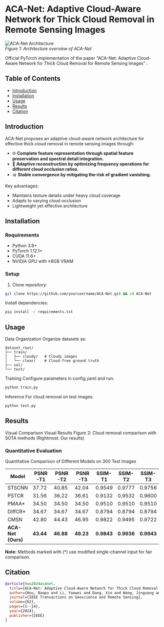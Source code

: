 # ACA-Net: Adaptive Cloud-Aware Network for Thick Cloud Removal in Remote Sensing Images

![ACA-Net Architecture](./figures/main.png)  
*Figure 1: Architecture overview of ACA-Net*

Official PyTorch implementation of the paper "ACA-Net: Adaptive Cloud-Aware Network for Thick Cloud Removal for Remote Sensing Images" .

## Table of Contents
- [Introduction](#introduction)
- [Installation](#installation)
- [Usage](#usage)
- [Results](#results)
- [Citation](#citation)

## Introduction
ACA-Net proposes an adaptive cloud-aware network architecture for effective thick cloud removal in remote sensing images through:

- 🌐 **Complete feature representation through spatial feature preservation and spectral detail integration.** 
- 🎯 **Adaptive reconstruction by optimizing frequency operations for different cloud occlusion ratios.** 
- 📊 **Stable convergence by mitigating the risk of gradient vanishing.** 

Key advantages:
- Maintains texture details under heavy cloud coverage
- Adapts to varying cloud occlusion
- Lightweight yet effective architecture

## Installation

### Requirements
- Python 3.8+
- PyTorch 1.12.1+
- CUDA 11.6+
- NVIDIA GPU with ≥8GB VRAM

### Setup
1. Clone repository:
```bash
git clone https://github.com/yourusername/ACA-Net.git && cd ACA-Net
```
Install dependencies:

```bash
pip install -r requirements.txt
```
## Usage
Data Organization
Organize datasets as:
```
dataset_root/
├── train/
│   ├── cloudy/   # Cloudy images
│   └── clear/    # Cloud-free ground truth
├── val/
└── test/
```
Training
Configure parameters in config.yaml and run:

```bash
python train.py
```
Inference
For cloud removal on test images:

```bash
python test.py
```

## Results

Visual Comparison
Visual Results
Figure 2: Cloud removal comparison with SOTA methods (Rightmost: Our results)

### Quantitative Evaluation
 Quantitative Comparison of Different Models on 300 Test Images

| Model               | PSNR-T1 | PSNR-T2 | PSNR-T3 | SSIM-T1 | SSIM-T2 | SSIM-T3 | GFlops | Params(M) |
|---------------------|---------|---------|---------|---------|---------|---------|--------|-----------|
| STSCNN              | 37.72   | 40.85   | 42.04   | 0.9549  | 0.9777  | 0.9756  | 4.84   | 0.30      |
| PSTCR               | 31.56   | 36.22   | 36.61   | 0.9132  | 0.9532  | 0.9600  | 95.75  | 0.37      |
| PMAA*               | 34.50   | 34.50   | 34.50   | 0.9510  | 0.9510  | 0.9510  | 92.34  | 3.45      |
| DiffCR*             | 34.67   | 34.67   | 34.67   | 0.8794  | 0.8794  | 0.8794  | 45.86  | 22.91     |
| CMSN                | 42.80   | 44.43   | 46.95   | 0.9822  | 0.9495  | 0.9722  | 28.67  | 1.75      |
| **ACA-Net (Ours)**  | **43.44** | **46.88** | **49.23** | **0.9843** | **0.9936** | **0.9943** | 39.73  | 2.43      |

**Note:** Methods marked with (*) use modified single-channel input for fair comparison.
## Citation
```bibtex
@article{hou2024acanet,
  title={ACA-Net: Adaptive Cloud-Aware Network for Thick Cloud Removal in Remote Sensing Images},
  author={Hou, Baopu and Li, Yaowei and Dang, Xin and Wang, Jinguang and Zhao, Quankai and Yang, Yuting and Chen, Xiaoxuan and Jiang, Bo},
  journal={IEEE Transactions on Geoscience and Remote Sensing},
  volume={62},
  pages={1--14},
  year={2024},
  publisher={IEEE}
}
```
